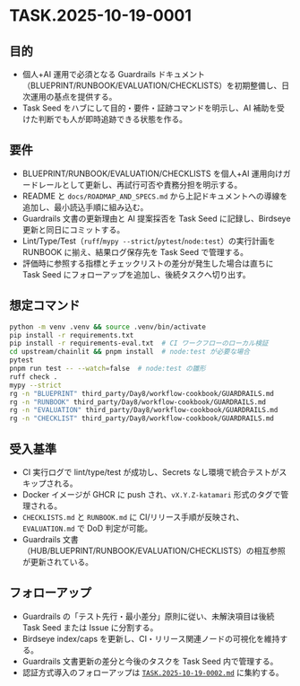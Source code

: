 # TASK.2025-10-19-0001

## 目的
- 個人+AI 運用で必須となる Guardrails ドキュメント（BLUEPRINT/RUNBOOK/EVALUATION/CHECKLISTS）を初期整備し、日次運用の基点を提供する。
- Task Seed をハブにして目的・要件・証跡コマンドを明示し、AI 補助を受けた判断でも人が即時追跡できる状態を作る。

## 要件
- BLUEPRINT/RUNBOOK/EVALUATION/CHECKLISTS を個人+AI 運用向けガードレールとして更新し、再試行可否や責務分担を明示する。
- README と `docs/ROADMAP_AND_SPECS.md` から上記ドキュメントへの導線を追加し、最小読込手順に組み込む。
- Guardrails 文書の更新理由と AI 提案採否を Task Seed に記録し、Birdseye 更新と同日にコミットする。
- Lint/Type/Test（`ruff`/`mypy --strict`/`pytest`/`node:test`）の実行計画を RUNBOOK に揃え、結果ログ保存先を Task Seed で管理する。
- 評価時に参照する指標とチェックリストの差分が発生した場合は直ちに Task Seed にフォローアップを追加し、後続タスクへ切り出す。

## 想定コマンド
```bash
python -m venv .venv && source .venv/bin/activate
pip install -r requirements.txt
pip install -r requirements-eval.txt  # CI ワークフローのローカル検証
cd upstream/chainlit && pnpm install  # node:test が必要な場合
pytest
pnpm run test -- --watch=false  # node:test の雛形
ruff check .
mypy --strict
rg -n "BLUEPRINT" third_party/Day8/workflow-cookbook/GUARDRAILS.md
rg -n "RUNBOOK" third_party/Day8/workflow-cookbook/GUARDRAILS.md
rg -n "EVALUATION" third_party/Day8/workflow-cookbook/GUARDRAILS.md
rg -n "CHECKLIST" third_party/Day8/workflow-cookbook/GUARDRAILS.md
```

## 受入基準
- CI 実行ログで lint/type/test が成功し、Secrets なし環境で統合テストがスキップされる。
- Docker イメージが GHCR に push され、`vX.Y.Z-katamari` 形式のタグで管理される。
- `CHECKLISTS.md` と `RUNBOOK.md` に CI/リリース手順が反映され、`EVALUATION.md` で DoD 判定が可能。
- Guardrails 文書（HUB/BLUEPRINT/RUNBOOK/EVALUATION/CHECKLISTS）の相互参照が更新されている。

## フォローアップ
- Guardrails の「テスト先行・最小差分」原則に従い、未解決項目は後続 Task Seed または Issue に分割する。
- Birdseye index/caps を更新し、CI・リリース関連ノードの可視化を維持する。
- Guardrails 文書更新の差分と今後のタスクを Task Seed 内で管理する。
- 認証方式導入のフォローアップは [`TASK.2025-10-19-0002.md`](TASK.2025-10-19-0002.md) に集約する。
